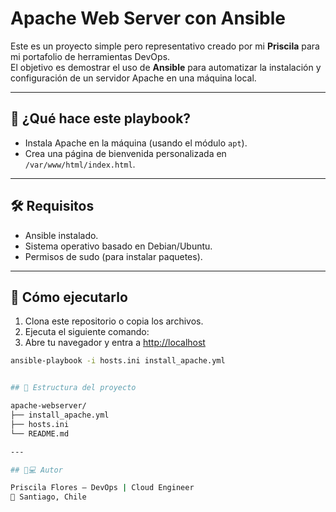 # Apache Web Server con Ansible

Este es un proyecto simple pero representativo creado por mi **Priscila** para mi portafolio de herramientas DevOps.  
El objetivo es demostrar el uso de **Ansible** para automatizar la instalación y configuración de un servidor Apache en una máquina local.

---

## 📌 ¿Qué hace este playbook?

- Instala Apache en la máquina (usando el módulo `apt`).
- Crea una página de bienvenida personalizada en `/var/www/html/index.html`.

---

## 🛠 Requisitos

- Ansible instalado.
- Sistema operativo basado en Debian/Ubuntu.
- Permisos de sudo (para instalar paquetes).

---

## 🚀 Cómo ejecutarlo

1. Clona este repositorio o copia los archivos.  
2. Ejecuta el siguiente comando:  
3. Abre tu navegador y entra a [http://localhost](http://localhost)



```bash
ansible-playbook -i hosts.ini install_apache.yml


## 📁 Estructura del proyecto

apache-webserver/
├── install_apache.yml
├── hosts.ini
└── README.md

---

## 🧑💻 Autor

Priscila Flores – DevOps | Cloud Engineer  
📍 Santiago, Chile
  



